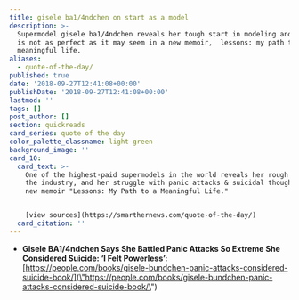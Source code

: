 ```yaml
---
title: gisele ba1/4ndchen on start as a model
description: >-
  Supermodel gisele ba1/4ndchen reveals her tough start in modeling and how life
  is not as perfect as it may seem in a new memoir,  lessons: my path to a
  meaningful life.
aliases:
  - quote-of-the-day/
published: true
date: '2018-09-27T12:41:08+00:00'
publishDate: '2018-09-27T12:41:08+00:00'
lastmod: ''
tags: []
post_author: []
section: quickreads
card_series: quote of the day
color_palette_classname: light-green
background_image: ''
card_10:
  card_text: >-
    One of the highest-paid supermodels in the world reveals her rough start in
    the industry, and her struggle with panic attacks & suicidal thoughts in her
    new memoir "Lessons: My Path to a Meaningful Life."


    [view sources](https://smarthernews.com/quote-of-the-day/)
  card_citation: ''
---
```

*   **Gisele BA1/4ndchen Says She Battled Panic Attacks So Extreme She Considered Suicide: ‘I Felt Powerless’:**  
    [https://people.com/books/gisele-bundchen-panic-attacks-considered-suicide-book/](\"https://people.com/books/gisele-bundchen-panic-attacks-considered-suicide-book/\")